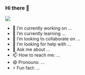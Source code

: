 ### Hi there 👋

![](http://github-profile-summary-cards.vercel.app/api/cards/profile-details?username=taijulsir&theme=monokai)
- 🔭 I’m currently working on ...
- 🌱 I’m currently learning ...
- 👯 I’m looking to collaborate on ...
- 🤔 I’m looking for help with ...
- 💬 Ask me about ...
- 📫 How to reach me: ...
- 😄 Pronouns: ...
- ⚡ Fun fact: ...

